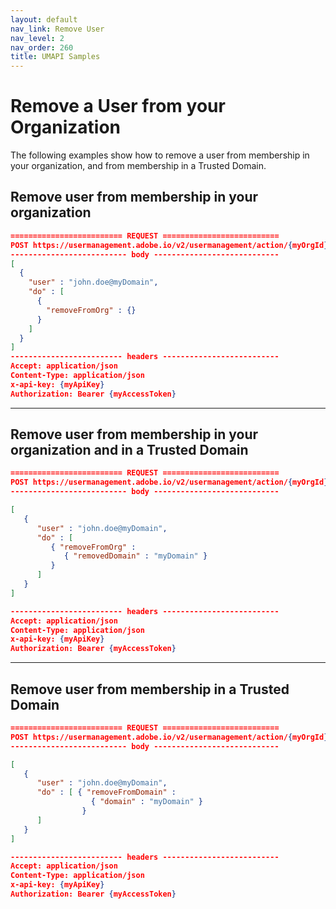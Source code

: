 ```yaml
---
layout: default
nav_link: Remove User
nav_level: 2
nav_order: 260
title: UMAPI Samples
---
```


# Remove a User from your Organization

The following examples show how to remove a user from membership in your organization, and from membership in a Trusted Domain.

## Remove user from membership in your organization

```json
========================= REQUEST ==========================
POST https://usermanagement.adobe.io/v2/usermanagement/action/{myOrgId}
-------------------------- body ----------------------------
[
  {
    "user" : "john.doe@myDomain",
    "do" : [
      {
        "removeFromOrg" : {}
      }
    ]
  }
]
------------------------- headers --------------------------
Accept: application/json
Content-Type: application/json
x-api-key: {myApiKey}
Authorization: Bearer {myAccessToken}
```

***

## Remove user from membership in your organization and in a Trusted Domain

```json
========================= REQUEST ==========================
POST https://usermanagement.adobe.io/v2/usermanagement/action/{myOrgId}
-------------------------- body ----------------------------

[
   {
      "user" : "john.doe@myDomain",
      "do" : [
         { "removeFromOrg" :
            { "removedDomain" : "myDomain" }
         }
      ]
   }
]

------------------------- headers --------------------------
Accept: application/json
Content-Type: application/json
x-api-key: {myApiKey}
Authorization: Bearer {myAccessToken}
```

***

## Remove user from membership in a Trusted Domain

```json
========================= REQUEST ==========================
POST https://usermanagement.adobe.io/v2/usermanagement/action/{myOrgId}
-------------------------- body ----------------------------

[
   {
      "user" : "john.doe@myDomain",
      "do" : [ { "removeFromDomain" :
                  { "domain" : "myDomain" }
                }
      ]
   }
]

------------------------- headers --------------------------
Accept: application/json
Content-Type: application/json
x-api-key: {myApiKey}
Authorization: Bearer {myAccessToken}
```
